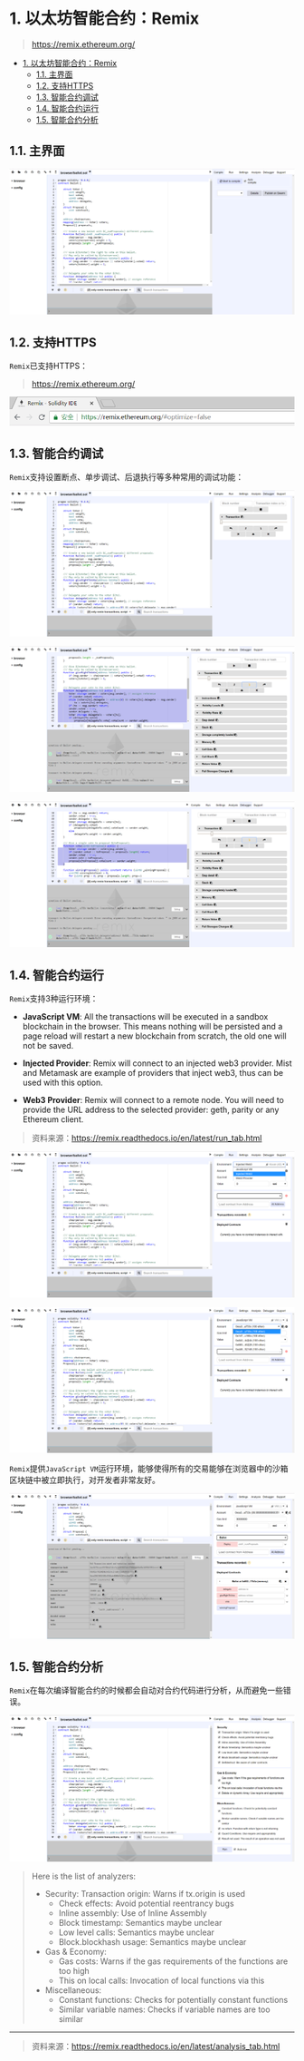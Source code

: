 # 1. 以太坊智能合约：Remix

> https://remix.ethereum.org/

<!-- TOC -->

- [1. 以太坊智能合约：Remix](#1-以太坊智能合约remix)
    - [1.1. 主界面](#11-主界面)
    - [1.2. 支持HTTPS](#12-支持https)
    - [1.3. 智能合约调试](#13-智能合约调试)
    - [1.4. 智能合约运行](#14-智能合约运行)
    - [1.5. 智能合约分析](#15-智能合约分析)

<!-- /TOC -->

## 1.1. 主界面

![Alt text](../../img/SmartContract/Remix/RemixUi_1.png)

## 1.2. 支持HTTPS

`Remix`已支持HTTPS：

> https://remix.ethereum.org/

![Alt text](../../img/SmartContract/Remix/RemixHttp.png)

## 1.3. 智能合约调试

`Remix`支持设置断点、单步调试、后退执行等多种常用的调试功能：

![Alt text](../../img/SmartContract/Remix/RemixDebug_1.png)

![Alt text](../../img/SmartContract/Remix/RemixDebug_2.png)

![Alt text](../../img/SmartContract/Remix/RemixDebug_3.png)

## 1.4. 智能合约运行

`Remix`支持3种运行环境：

- **JavaScript VM**: All the transactions will be executed in a sandbox blockchain in the browser. This means nothing will be persisted and a page reload will restart a new blockchain from scratch, the old one will not be saved.

- **Injected Provider**: Remix will connect to an injected web3 provider. Mist and Metamask are example of providers that inject web3, thus can be used with this option.

- **Web3 Provider**: Remix will connect to a remote node. You will need to provide the URL address to the selected provider: geth, parity or any Ethereum client.

> 资料来源：https://remix.readthedocs.io/en/latest/run_tab.html

![Alt text](../../img/SmartContract/Remix/RemixRunEnv_1.png)

![Alt text](../../img/SmartContract/Remix/RemixRunEnv_2.png)

`Remix`提供`JavaScript VM`运行环境，能够使得所有的交易能够在浏览器中的沙箱区块链中被立即执行，对开发者非常友好。

![Alt text](../../img/SmartContract/Remix/RemixDeploy_1.png)

## 1.5. 智能合约分析

`Remix`在每次编译智能合约的时候都会自动对合约代码进行分析，从而避免一些错误。

![Alt text](../../img/SmartContract/Remix/RemixAnaly_1.png)

> Here is the list of analyzers:
> - Security: Transaction origin: Warns if tx.origin is used
>   - Check effects: Avoid potential reentrancy bugs
>   - Inline assembly: Use of Inline Assembly
>   - Block timestamp: Semantics maybe unclear
>   - Low level calls: Semantics maybe unclear
>   - Block.blockhash usage: Semantics maybe unclear
> - Gas & Economy:
>   - Gas costs: Warns if the gas requirements of the functions are too high
>   - This on local calls: Invocation of local functions via this
> - Miscellaneous:
>   - Constant functions: Checks for potentially constant functions
>   - Similar variable names: Checks if variable names are too similar

***
> 资料来源：https://remix.readthedocs.io/en/latest/analysis_tab.html